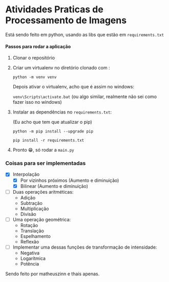 # Atividades Praticas de Processamento de Imagens

Está sendo feito em python, usando as libs que estão em ```requirements.txt```

#### Passos para rodar a aplicação

1. Clonar o repositório
2. Criar um virtualenv no diretório clonado com :
  
      ```python -m venv venv```

      Depois ativar o virtualenv, acho que é assim no windows:

      ```venv\Scripts\activate.bat``` (ou algo similar, realmente não sei como fazer isso no windows)

3. Instalar as dependências no ```requirements.txt```:

    (Eu acho que tem que atualizar o pip)

    ```python -m pip install --upgrade pip```

    ```pip install -r requirements.txt```

4. Pronto 😁, só rodar a ```main.py```

### Coisas para ser implementadas

- [X] Interpolação
  - [X] Por vizinhos próximos (Aumento e diminuição)
  - [X] Bilinear (Aumento e diminuição)
- [ ] Duas operações aritméticas:
  - Adição
  - Subtração
  - Multiplicação
  - Divisão
- [ ] Uma operação geométrica:
  - Rotação
  - Translação
  - Espelhamento
  - Reflexão
- [ ] Implementar uma dessas funções de transformação de intensidade:
  - Negativa
  - Logarítmica
  - Potência 

  


Sendo feito por matheuszinn e thaís apenas.
